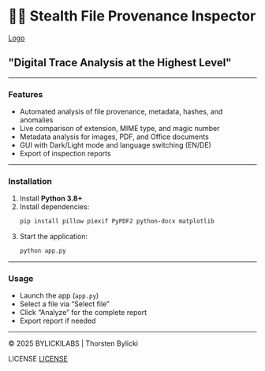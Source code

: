 # 🕵️‍♂️ Stealth File Provenance Inspector

[Logo](./assets/logo.png)

## "Digital Trace Analysis at the Highest Level"

---

### Features
- Automated analysis of file provenance, metadata, hashes, and anomalies
- Live comparison of extension, MIME type, and magic number
- Metadata analysis for images, PDF, and Office documents
- GUI with Dark/Light mode and language switching (EN/DE)
- Export of inspection reports

---

### Installation
1. Install **Python 3.8+**
2. Install dependencies:
   ```bash
   pip install pillow piexif PyPDF2 python-docx matplotlib
   ```
3. Start the application:
   ```bash
   python app.py
   ```

---

### Usage
- Launch the app (`app.py`)
- Select a file via “Select file”
- Click “Analyze” for the complete report
- Export report if needed

---

© 2025 BYLICKILABS | Thorsten Bylicki

LICENSE
[LICENSE](LICENSE)
